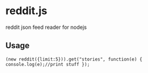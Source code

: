 reddit.js
=========

reddit json feed reader for nodejs

Usage
-------

`
(new reddit({limit:5})).get("stories", function(e) {
  console.log(e);//print stuff
});
`
